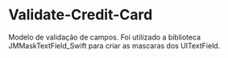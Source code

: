 # Validate-Credit-Card
Modelo de validação de campos. Foi utilizado a biblioteca JMMaskTextField_Swift para criar as mascaras dos UITextField.
